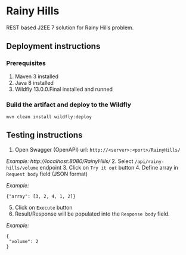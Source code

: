 # Rainy Hills
REST based J2EE 7 solution for Rainy Hills problem. 

## Deployment instructions
### Prerequisites
1. Maven 3 installed
2. Java 8 installed
3. Wildfly 13.0.0.Final installed and runned

### Build the artifact and deploy to the Wildfly
```
mvn clean install wildfly:deploy
```

## Testing instructions

1. Open Swagger (OpenAPI) url: ```http://<server>:<port>/RainyHills/```

_Example: http://localhost:8080/RainyHills/_
2. Select ```/api/rainy-hills/volume``` endpoint
3. Click on ```Try it out``` button
4. Define array in ```Request body``` field (JSON format)

_Example:_
``` 
{"array": [3, 2, 4, 1, 2]}
```
 5. Click on ```Execute``` button
 6. Result/Response will be populated into the ```Response body``` field.
 
 _Example:_
 ```
{
  "volume": 2
}
```
